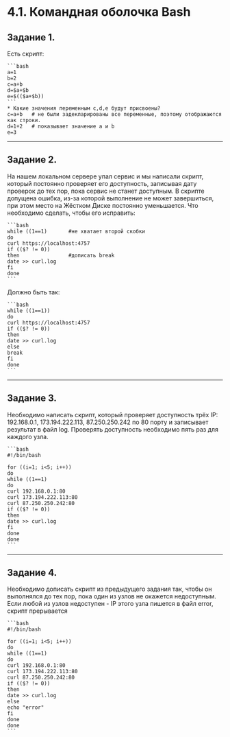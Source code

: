 # 4.1. Командная оболочка Bash


## Задание 1. 
Есть скрипт:

    ```bash
    a=1
    b=2
    c=a+b
    d=$a+$b
    e=$(($a+$b))
    ```
    * Какие значения переменным c,d,e будут присвоены?
    c=a+b 	# не были задекларированы все переменные, поэтому отображаются как строки.
    d=1+2 	# показывает значение a и b
    e=3	
---

## Задание 2. 
На нашем локальном сервере упал сервис и мы написали скрипт, который постоянно 
проверяет его доступность, записывая дату проверок до тех пор, пока сервис не станет 
доступным. В скрипте допущена ошибка, из-за которой выполнение не может завершиться, 
при этом место на Жёстком Диске постоянно уменьшается. Что необходимо сделать, чтобы 
его исправить:

    ```bash
    while ((1==1)  		#не хватает второй скобки
    do
    curl https://localhost:4757
    if (($? != 0))
    then  			    #дописать break
    date >> curl.log
    fi			
    done
    ```

Должно быть так:

    ```bash
    while ((1==1))
    do
    curl https://localhost:4757
    if (($? != 0))
    then  			
    date >> curl.log
    else
    break
    fi			
    done
    ```
---

## Задание 3. 
Необходимо написать скрипт, который проверяет доступность 
трёх IP: 192.168.0.1, 173.194.222.113, 87.250.250.242 по 80 порту и записывает 
результат в файл log. Проверять доступность необходимо пять раз для каждого узла.

    ```bash
    #!/bin/bash

    for ((i=1; i<5; i++))
    do 
    while ((1==1)
    do
    curl 192.168.0.1:80
    curl 173.194.222.113:80 
    curl 87.250.250.242:80
    if (($? != 0))
    then
    date >> curl.log
    fi
    done
    done
    ```
---

## Задание 4. 
Необходимо дописать скрипт из предыдущего задания так, чтобы он выполнялся до тех пор, 
пока один из узлов не окажется недоступным. Если любой из узлов недоступен - IP этого узла 
пишется в файл error, скрипт прерывается

    ```bash
    #!/bin/bash

    for ((i=1; i<5; i++))
    do 
    while ((1==1)
    do
    curl 192.168.0.1:80
    curl 173.194.222.113:80 
    curl 87.250.250.242:80
    if (($? != 0))
    then
    date >> curl.log
    else
    echo "error"
    fi
    done
    done
    ```